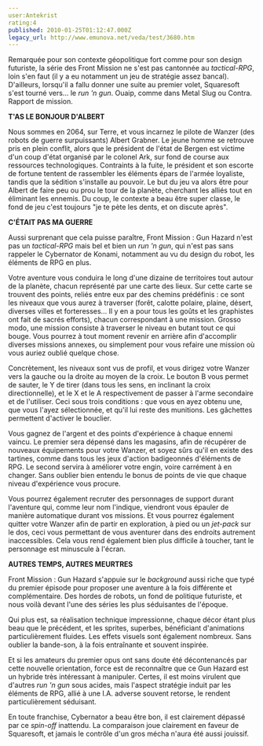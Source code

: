 ```yaml
---
user:Antekrist
rating:4
published: 2010-01-25T01:12:47.000Z
legacy_url: http://www.emunova.net/veda/test/3680.htm
---
```

Remarquée pour son contexte géopolitique fort comme pour son design futuriste, la série des Front Mission ne s'est pas cantonnée au _tactical-RPG_, loin s'en faut (il y a eu notamment un jeu de stratégie assez bancal). D'ailleurs, lorsqu'il a fallu donner une suite au premier volet, Squaresoft s'est tourné vers... le _run 'n gun_. Ouaip, comme dans Metal Slug ou Contra. Rapport de mission.  

  

**T'AS LE BONJOUR D'ALBERT**  

Nous sommes en 2064, sur Terre, et vous incarnez le pilote de Wanzer (des robots de guerre surpuissants) Albert Grabner. Le jeune homme se retrouve pris en plein conflit, alors que le président de l'état de Bergen est victime d'un coup d'état organisé par le colonel Ark, sur fond de course aux ressources technologiques. Contraints à la fuite, le président et son escorte de fortune tentent de rassembler les éléments épars de l'armée loyaliste, tandis que la sédition s'installe au pouvoir. Le but du jeu va alors être pour Albert de faire peu ou prou le tour de la planète, cherchant les alliés tout en éliminant les ennemis. Du coup, le contexte a beau être super classe, le fond de jeu c'est toujours "je te pète les dents, et on discute après".  

  

**C'ÉTAIT PAS MA GUERRE**  

Aussi surprenant que cela puisse paraître, Front Mission : Gun Hazard n'est pas un _tactical-RPG_ mais bel et bien un _run 'n gun_, qui n'est pas sans rappeler le Cybernator de Konami, notamment au vu du design du robot, les éléments de RPG en plus.  

Votre aventure vous conduira le long d'une dizaine de territoires tout autour de la planète, chacun représenté par une carte des lieux. Sur cette carte se trouvent des points, reliés entre eux par des chemins prédéfinis : ce sont les niveaux que vous aurez à traverser (forêt, calotte polaire, plaine, désert, diverses villes et forteresses... Il y en a pour tous les goûts et les graphistes ont fait de sacrés efforts), chacun correspondant à une mission. Grosso modo, une mission consiste à traverser le niveau en butant tout ce qui bouge. Vous pourrez à tout moment revenir en arrière afin d'accomplir diverses missions annexes, ou simplement pour vous refaire une mission où vous auriez oublié quelque chose.  

Concrètement, les niveaux sont vus de profil, et vous dirigez votre Wanzer vers la gauche ou la droite au moyen de la croix. Le bouton B vous permet de sauter, le Y de tirer (dans tous les sens, en inclinant la croix directionnelle), et le X et le A respectivement de passer à l'arme secondaire et de l'utiliser. Ceci sous trois conditions : que vous en ayez obtenu une, que vous l'ayez sélectionnée, et qu'il lui reste des munitions. Les gâchettes permettent d'activer le bouclier.  

Vous gagnez de l'argent et des points d'expérience à chaque ennemi vaincu. Le premier sera dépensé dans les magasins, afin de récupérer de nouveaux équipements pour votre Wanzer, et soyez sûrs qu'il en existe des tartines, comme dans tous les jeux d'action badigeonnés d'éléments de RPG. Le second servira à améliorer votre engin, voire carrément à en changer. Sans oublier bien entendu le bonus de points de vie que chaque niveau d'expérience vous procure.  

Vous pourrez également recruter des personnages de support durant l'aventure qui, comme leur nom l'indique, viendront vous épauler de manière automatique durant vos missions. Et vous pourrez également quitter votre Wanzer afin de partir en exploration, à pied ou un _jet-pack_ sur le dos, ceci vous permettant de vous aventurer dans des endroits autrement inaccessibles. Cela vous rend également bien plus difficile à toucher, tant le personnage est minuscule à l'écran.  

  

**AUTRES TEMPS, AUTRES MEURTRES**  

Front Mission : Gun Hazard s'appuie sur le _background_ aussi riche que typé du premier épisode pour proposer une aventure à la fois différente et complémentaire. Des hordes de robots, un fond de politique futuriste, et nous voilà devant l'une des séries les plus séduisantes de l'époque.  

Qui plus est, sa réalisation technique impressionne, chaque décor étant plus beau que le précédent, et les sprites, superbes, bénéficiant d'animations particulièrement fluides. Les effets visuels sont également nombreux. Sans oublier la bande-son, à la fois entraînante et souvent inspirée.  

Et si les amateurs du premier opus ont sans doute été décontenancés par cette nouvelle orientation, force est de reconnaître que ce Gun Hazard est un hybride très intéressant à manipuler. Certes, il est moins virulent que d'autres _run 'n gun_ sous acides, mais l'aspect stratégie induit par les éléments de RPG, allié à une I.A. adverse souvent retorse, le rendent particulièrement séduisant.  

En toute franchise, Cybernator a beau être bon, il est clairement dépassé par ce _spin-off_ inattendu. La comparaison joue clairement en faveur de Squaresoft, et jamais le contrôle d'un gros mécha n'aura été aussi jouissif.